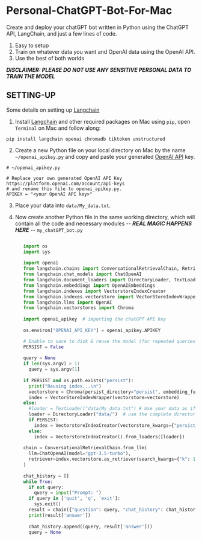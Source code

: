 # Personal-ChatGPT-Bot-For-Mac

Create and deploy your chatGPT bot written in Python using the ChatGPT API, LangChain, and just a few lines of code.

1) Easy to setup
2) Train on whatever data you want and OpenAI data using the OpenAI API.
3) Use the best of both worlds


***DISCLAIMER: PLEASE DO NOT USE ANY SENSITIVE PERSONAL DATA TO TRAIN THE MODEL***




## SETTING-UP

Some details on setting up [Langchain](https://python.langchain.com/docs/get_started/quickstart)

1) Install [Langchain](https://python.langchain.com/docs/get_started/quickstart) and other required packages on Mac using ```pip```, open ```Terminal``` on Mac and follow along:

  ```
pip install langchain openai chromadb tiktoken unstructured
  ```

2) Create a new Python file on your local directory on Mac by the name ```~/openai_apikey.py``` and copy and paste your generated [OpenAI API](https://platform.openai.com/account/api-keys) key.

```
# ~/openai_apikey.py

# Replace your own generated OpenAI API Key https://platform.openai.com/account/api-keys
# and rename this file to openai_apikey.py.
APIKEY = "<your OpenAI API key>"
```


3) Place your data into ```data/My_data.txt```.




4) Now create another Python file in the same working directory, which will contain all the code and necessary modules -- ***REAL MAGIC HAPPENS HERE*** -- ```my_chatGPT_bot.py```

   ```python
   
      import os
      import sys
      
      import openai
      from langchain.chains import ConversationalRetrievalChain, RetrievalQA
      from langchain.chat_models import ChatOpenAI
      from langchain.document_loaders import DirectoryLoader, TextLoader
      from langchain.embeddings import OpenAIEmbeddings
      from langchain.indexes import VectorstoreIndexCreator
      from langchain.indexes.vectorstore import VectorStoreIndexWrapper
      from langchain.llms import OpenAI
      from langchain.vectorstores import Chroma
      
      import openai_apikey  # importing the chatGPT API key
      
      os.environ["OPENAI_API_KEY"] = openai_apikey.APIKEY

      # Enable to save to disk & reuse the model (for repeated queries on the same data)
      PERSIST = False
      
      query = None
      if len(sys.argv) > 1:
        query = sys.argv[1]
      
      if PERSIST and os.path.exists("persist"):
        print("Reusing index...\n")
        vectorstore = Chroma(persist_directory="persist", embedding_function=OpenAIEmbeddings())
        index = VectorStoreIndexWrapper(vectorstore=vectorstore)
      else:
        #loader = TextLoader("data/My_data.txt") # Use your data as if you only need My_data.txt
        loader = DirectoryLoader("data/")  # use the complete directory for data to train on
        if PERSIST:
          index = VectorstoreIndexCreator(vectorstore_kwargs={"persist_directory":"persist"}).from_loaders([loader])
        else:
          index = VectorstoreIndexCreator().from_loaders([loader])
      
      chain = ConversationalRetrievalChain.from_llm(
        llm=ChatOpenAI(model="gpt-3.5-turbo"),
        retriever=index.vectorstore.as_retriever(search_kwargs={"k": 1}),
      )
      
      chat_history = []
      while True:
        if not query:
          query = input("Prompt: ")
        if query in ['quit', 'q', 'exit']:
          sys.exit()
        result = chain({"question": query, "chat_history": chat_history})
        print(result['answer'])
      
        chat_history.append((query, result['answer']))
        query = None


    

   
   ```
